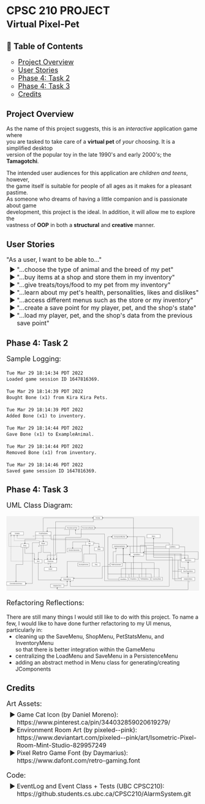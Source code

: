 # CPSC 210 PROJECT <br><span style="font-size:24px">Virtual Pixel-Pet</span>

## 📖 Table of Contents
<ul style="font-size:18px;list-style-type:circle">
    <li><a href="#project-overview">Project Overview</a></li>
    <li><a href="#user-stories">User Stories</a></li>
    <li><a href="#phase-4-task-2">Phase 4: Task 2</a></li>
    <li><a href="#phase-4-task-3">Phase 4: Task 3</a></li>
    <li><a href="#credits">Credits</a></li>
</ul>

[//]: # (    <li><a href="#known-issues">Known Issues</a></li>)

## Project Overview

As the name of this project suggests, this is an *interactive* application game where   
you are tasked to take care of a **virtual pet** of *your* choosing. It is a simplified desktop    
version of the popular toy in the late 1990's and early 2000's; the **Tamagotchi**.

The intended user audiences for this application are *children and teens*, however,   
the game itself is suitable for people of all ages as it makes for a pleasant pastime.  
As someone who dreams of having a little companion and is passionate about game     
development, this project is the ideal. In addition, it will allow me to explore the    
vastness of **OOP** in both a **structural** and **creative** manner.

## User Stories

<p style="font-size:16px;">"As a user, I want to be able to..."</p>
<ul style="font-size:16px;list-style-type:'► ';margin-top:-10px;">
    <li>"...choose the type of animal and the breed of my pet"</li>
    <li>"...buy items at a shop and store them in my inventory"</li>
    <li>"...give treats/toys/food to my pet from my inventory"</li>
    <li>"...learn about my pet's health, personalities, likes and dislikes"</li>
    <li>"...access different menus such as the store or my inventory"</li>
    <li>"...create a save point for my player, pet, and the shop's state"</li>
    <li>"...load my player, pet, and the shop's data from the previous save point"</li>

[//]: # (    <li>"...earn in-game money"</li>)
</ul>

## Phase 4: Task 2

<p style="font-size:18px;">Sample Logging:</p>

```
Tue Mar 29 18:14:34 PDT 2022
Loaded game session ID 1647816369.

Tue Mar 29 18:14:39 PDT 2022
Bought Bone (x1) from Kira Kira Pets.

Tue Mar 29 18:14:39 PDT 2022
Added Bone (x1) to inventory.

Tue Mar 29 18:14:44 PDT 2022
Gave Bone (x1) to ExampleAnimal.

Tue Mar 29 18:14:44 PDT 2022
Removed Bone (x1) from inventory.

Tue Mar 29 18:14:46 PDT 2022
Saved game session ID 1647816369.
```

## Phase 4: Task 3

<p style="font-size:18px;">UML Class Diagram:</p>
<img src="UML_Design_Diagram.png" alt="A rather complex diagram (thankfully no methods or fields were required)">

<p style="font-size:18px;">Refactoring Reflections:</p>
There are still many things I would still like to do with this project. To name a few, I would like to have done further
refactoring to my UI menus, particularly in:
<ul style="margin-top:0;">
    <li>cleaning up the SaveMenu, ShopMenu, PetStatsMenu, and InventoryMenu <br>
so that there is better integration within the GameMenu</li>
    <li>centralizing the LoadMenu and SaveMenu in a PersistenceMenu</li>
    <li>adding an abstract method in Menu class for generating/creating JComponents</li>
</ul>

[//]: # (## Known Issues)

[//]: # ()
[//]: # (<p style="font-size:18px;">Display:</p>)

[//]: # (<ul style="font-size:16px;list-style-type:'❗';margin-top:-10px;">)

[//]: # (    <li>Problem with properly displaying UI on MacOS; possible compatibility issues with fonts</li>)

[//]: # (</ul>)

## Credits

<p style="font-size:18px;">Art Assets:</p>
<ul style="font-size:16px;list-style-type:'► ';margin-top:-10px;">
    <li>Game Cat Icon (by Daniel Moreno): <br>
https://www.pinterest.ca/pin/344032859020619279/</li>
    <li>Environment Room Art (by pixeled--pink): <br>
https://www.deviantart.com/pixeled--pink/art/Isometric-Pixel-Room-Mint-Studio-829957249</li>
    <li>Pixel Retro Game Font (by Daymarius): <br>
https://www.dafont.com/retro-gaming.font</li>
</ul>

<p style="font-size:18px;">Code:</p>
<ul style="font-size:16px;list-style-type:'► ';margin-top:-10px;">
    <li>EventLog and Event Class + Tests (UBC CPSC210): <br>
https://github.students.cs.ubc.ca/CPSC210/AlarmSystem.git</li>
</ul>